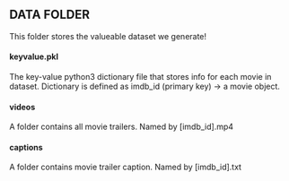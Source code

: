 ## DATA FOLDER
This folder stores the valueable dataset we generate!

#### keyvalue.pkl
The key-value python3 dictionary file that stores info for each movie in dataset.
Dictionary is defined as imdb_id (primary key) -> a movie object.

#### videos
A folder contains all movie trailers. Named by [imdb_id].mp4

#### captions
A folder contains movie trailer caption. Named by [imdb_id].txt